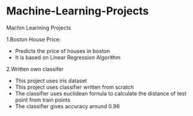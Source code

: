 # Machine-Learning-Projects
Machin Learining Projects

1.Boston House Price:
 - Predicts the price of houses in boston
 - It is based on Linear Regression Algorithm

2.Written own classifer
 - This project uses iris dataset
 - This project uses classifier written from scratch
 - The classifier uses euclidean fornula to calculate the distance of test point from train points
 - The classifier gives accuracy around 0.96
